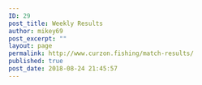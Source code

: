 ```yaml
---
ID: 29
post_title: Weekly Results
author: mikey69
post_excerpt: ""
layout: page
permalink: http://www.curzon.fishing/match-results/
published: true
post_date: 2018-08-24 21:45:57
---
```

<!-- wp:columns -->
<div class="wp-block-columns has-2-columns"><!-- wp:column -->
<div class="wp-block-column"><!-- wp:image {"id":561} -->
<figure class="wp-block-image"><img src="http://www.curzon.fishing/wp-content/uploads/2019/04/oaktree-3.jpg" alt="" class="wp-image-561"/></figure>
<!-- /wp:image -->

<!-- wp:image {"id":539} -->
<figure class="wp-block-image"><img src="http://www.curzon.fishing/wp-content/uploads/2019/01/may5.jpg" alt="" class="wp-image-539"/></figure>
<!-- /wp:image -->

<!-- wp:image {"id":541} -->
<figure class="wp-block-image"><img src="http://www.curzon.fishing/wp-content/uploads/2019/01/may19.jpg" alt="" class="wp-image-541"/></figure>
<!-- /wp:image --></div>
<!-- /wp:column -->

<!-- wp:column -->
<div class="wp-block-column"><!-- wp:image {"id":537} -->
<figure class="wp-block-image"><img src="http://www.curzon.fishing/wp-content/uploads/2019/01/april28.jpg" alt="" class="wp-image-537"/></figure>
<!-- /wp:image -->

<!-- wp:image {"id":540} -->
<figure class="wp-block-image"><img src="http://www.curzon.fishing/wp-content/uploads/2019/01/may12.jpg" alt="" class="wp-image-540"/></figure>
<!-- /wp:image -->

<!-- wp:image {"id":538} -->
<figure class="wp-block-image"><img src="http://www.curzon.fishing/wp-content/uploads/2019/01/june2.jpg" alt="" class="wp-image-538"/></figure>
<!-- /wp:image --></div>
<!-- /wp:column --></div>
<!-- /wp:columns -->